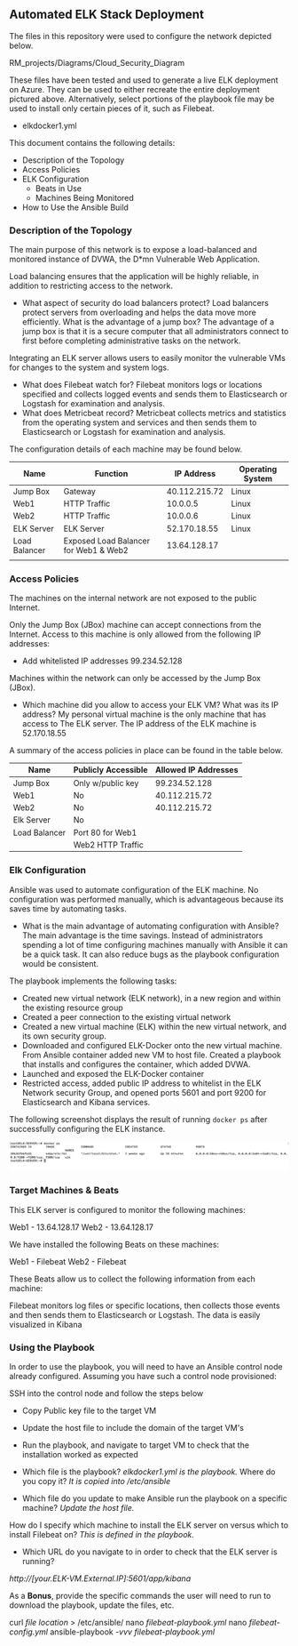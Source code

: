 ## Automated ELK Stack Deployment

The files in this repository were used to configure the network depicted below.

RM_projects/Diagrams/Cloud_Security_Diagram

These files have been tested and used to generate a live ELK deployment on Azure. They can be used to either recreate the entire deployment pictured above. Alternatively, select portions of the playbook file may be used to install only certain pieces of it, such as Filebeat.

  - elkdocker1.yml

This document contains the following details:
- Description of the Topology
- Access Policies
- ELK Configuration
  - Beats in Use
  - Machines Being Monitored
- How to Use the Ansible Build


### Description of the Topology

The main purpose of this network is to expose a load-balanced and monitored instance of DVWA, the D*mn Vulnerable Web Application.

Load balancing ensures that the application will be highly reliable, in addition to restricting access to the network.
- What aspect of security do load balancers protect? Load balancers protect servers from overloading and helps the data move more efficiently.  What is the advantage of a jump box? The advantage of a jump box is that it is a secure computer that all administrators connect to first before completing administrative tasks on the network.   

Integrating an ELK server allows users to easily monitor the vulnerable VMs for changes to the system and system logs.
- What does Filebeat watch for? Filebeat monitors logs or locations specified and collects logged events and sends them to Elasticsearch or Logstash for examination and analysis.   
- What does Metricbeat record? Metricbeat collects metrics and statistics from the operating system and services and then sends them to Elasticsearch or Logstash for examination and analysis. 

The configuration details of each machine may be found below.

| Name         | Function                                | IP Address    | Operating System |
|--------------|-----------------------------------------|---------------|------------------|
| Jump Box     | Gateway                                 | 40.112.215.72 | Linux            |
| Web1         | HTTP Traffic                            | 10.0.0.5      | Linux            |
| Web2         | HTTP Traffic                            | 10.0.0.6      | Linux            |
| ELK Server   | ELK Server                              | 52.170.18.55  | Linux            |
| Load Balancer| Exposed Load Balancer for Web1 & Web2   | 13.64.128.17  |                  | 
|              |                                         |               |                  |
### Access Policies

The machines on the internal network are not exposed to the public Internet. 

Only the Jump Box (JBox) machine can accept connections from the Internet. Access to this machine is only allowed from the following IP addresses:
- Add whitelisted IP addresses  99.234.52.128

Machines within the network can only be accessed by the Jump Box (JBox).
- Which machine did you allow to access your ELK VM? What was its IP address? My personal virtual machine is the only machine that has access to The ELK server.  The IP address of the ELK machine is 52.170.18.55 

A summary of the access policies in place can be found in the table below.

| Name          | Publicly Accessible | Allowed IP Addresses |
|---------------|---------------------|----------------------|
| Jump Box      | Only w/public key   | 99.234.52.128        |
| Web1          | No                  | 40.112.215.72        |
| Web2          | No                  | 40.112.215.72        |
| Elk Server    | No                  |                      |
| Load Balancer | Port 80 for Web1    |                      | 
|               | Web2 HTTP Traffic   |                      |
### Elk Configuration

Ansible was used to automate configuration of the ELK machine. No configuration was performed manually, which is advantageous because its saves time by automating tasks.

- What is the main advantage of automating configuration with Ansible? The main advantage is the time savings.  Instead of administrators spending a lot of time configuring machines manually with Ansible it can be a quick task.  It can also reduce bugs as the playbook configuration would be consistent.   

The playbook implements the following tasks:

- Created new virtual network (ELK network), in a new region and within the existing resource group
- Created a peer connection to the existing virtual network 
- Created a new virtual machine (ELK) within the new virtual network, and its own security group.
- Downloaded and configured ELK-Docker onto the new virtual machine.  From Ansible container added new VM to host file.  Created a playbook that installs and configures the container, which added DVWA.
- Launched and exposed the ELK-Docker container
- Restricted access, added public IP address to whitelist in the ELK Network security Group, and opened ports 5601 and port 9200 for Elasticsearch and Kibana services. 
 

The following screenshot displays the result of running `docker ps` after successfully configuring the ELK instance.

![screenshot](https://github.com/richmartin1/RM_projects/blob/main/Image%202020-12-29%20at%202.55%20PM.jpeg)

### Target Machines & Beats
This ELK server is configured to monitor the following machines:

Web1 - 13.64.128.17
Web2 - 13.64.128.17

We have installed the following Beats on these machines:

Web1 - Filebeat
Web2 - Filebeat

These Beats allow us to collect the following information from each machine:

Filebeat monitors log files or specific locations, then collects those events and then sends them to Elasticsearch or Logstash.  The data is easily visualized in Kibana 

### Using the Playbook
In order to use the playbook, you will need to have an Ansible control node already configured. Assuming you have such a control node provisioned: 

SSH into the control node and follow the steps below
- Copy Public key file to the target VM
- Update the host file to include the domain of the target VM's
- Run the playbook, and navigate to target VM to check that the installation worked as expected


- Which file is the playbook? *elkdocker1.yml is the playbook.* Where do you copy it? *It is copied into /etc/ansible*
- Which file do you update to make Ansible run the playbook on a specific machine? *Update the host file.*

How do I specify which machine to install the ELK server on versus which to install Filebeat on? *This is defined in the playbook.*
- Which URL do you navigate to in order to check that the ELK server is running? 

*http://[your.ELK-VM.External.IP]:5601/app/kibana*

As a **Bonus**, provide the specific commands the user will need to run to download the playbook, update the files, etc.

curl *file location* > /etc/ansible/
nano *filebeat-playbook.yml*
nano *filebeat-config.yml*
ansible-playbook *-vvv filebeat-playbook.yml*
